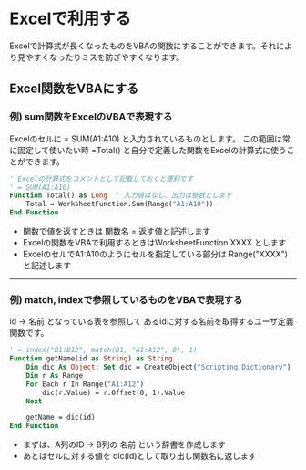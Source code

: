 # Excelで利用する
Excelで計算式が長くなったものをVBAの関数にすることができます。それにより見やすくなったりミスを防ぎやすくなります。

## Excel関数をVBAにする

### 例) sum関数をExcelのVBAで表現する
Excelのセルに = SUM(A1:A10) と入力されているものとします。
この範囲は常に固定して使いたい時 =Total() と自分で定義した関数をExcelの計算式に使うことができます。

```vb
' Excelの計算式をコメントとして記載しておくと便利です
' = SUM(A1:A10)
Function Total() as Long  ' 入力値はなし、出力は整数とします
    Total = WorksheetFunction.Sum(Range("A1:A10")) 
End Function
```

* 関数で値を返すときは 関数名 = 返す値と記述します
* Excelの関数をVBAで利用するときはWorksheetFunction.XXXX とします
* ExcelのセルでA1:A10のようにセルを指定している部分は Range("XXXX") と記述します

--------------------------------

### 例) match, indexで参照しているものをVBAで表現する
id -> 名前 となっている表を参照して あるidに対する名前を取得するユーザ定義関数です。

```vb
' = index("B1:B12", match(D1, "A1:A12", 0), 1)
Function getName(id as String) as String
    Dim dic As Object: Set dic = CreateObject("Scripting.Dictionary")
    Dim r As Range
    For Each r In Range("A1:A12")
        dic(r.Value) = r.Offset(0, 1).Value
    Next

    getName = dic(id)
End Function
```

* まずは、A列のID → B列の 名前 という辞書を作成します
* あとはセルに対する値を dic(id)として取り出し関数名に返します

